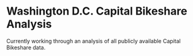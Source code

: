 # Washington D.C. Capital Bikeshare Analysis

Currently working through an analysis of all publicly available Capital Bikeshare data.
